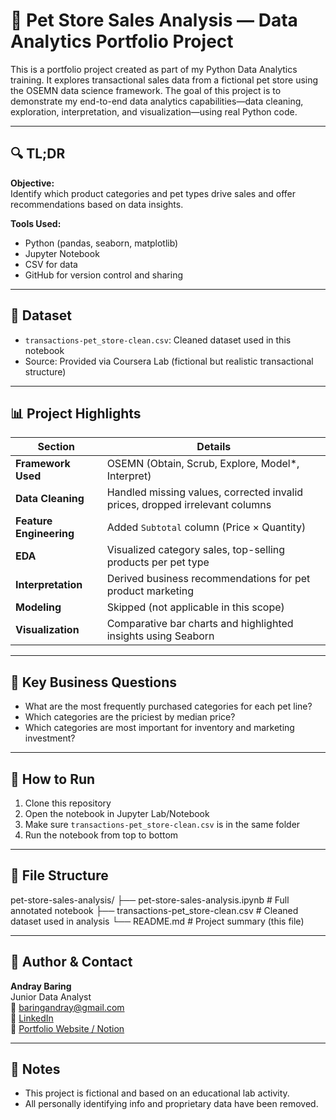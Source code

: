 # 🐾 Pet Store Sales Analysis — Data Analytics Portfolio Project

This is a portfolio project created as part of my Python Data Analytics training. It explores transactional sales data from a fictional pet store using the OSEMN data science framework. The goal of this project is to demonstrate my end-to-end data analytics capabilities—data cleaning, exploration, interpretation, and visualization—using real Python code.

---

## 🔍 TL;DR

**Objective:**  
Identify which product categories and pet types drive sales and offer recommendations based on data insights.

**Tools Used:**  
- Python (pandas, seaborn, matplotlib)
- Jupyter Notebook
- CSV for data
- GitHub for version control and sharing

---

## 🧩 Dataset

- `transactions-pet_store-clean.csv`: Cleaned dataset used in this notebook
- Source: Provided via Coursera Lab (fictional but realistic transactional structure)

---

## 📊 Project Highlights

| Section                        | Details |
|-------------------------------|---------|
| **Framework Used**            | OSEMN (Obtain, Scrub, Explore, Model*, Interpret) |
| **Data Cleaning**             | Handled missing values, corrected invalid prices, dropped irrelevant columns |
| **Feature Engineering**       | Added `Subtotal` column (Price × Quantity) |
| **EDA**                       | Visualized category sales, top-selling products per pet type |
| **Interpretation**            | Derived business recommendations for pet product marketing |
| **Modeling**                  | Skipped (not applicable in this scope) |
| **Visualization**             | Comparative bar charts and highlighted insights using Seaborn |

---

## 🧠 Key Business Questions

- What are the most frequently purchased categories for each pet line?
- Which categories are the priciest by median price?
- Which categories are most important for inventory and marketing investment?

---

## 🧪 How to Run

1. Clone this repository
2. Open the notebook in Jupyter Lab/Notebook
3. Make sure `transactions-pet_store-clean.csv` is in the same folder
4. Run the notebook from top to bottom


---

## 📁 File Structure
pet-store-sales-analysis/
├── pet-store-sales-analysis.ipynb # Full annotated notebook
├── transactions-pet_store-clean.csv # Cleaned dataset used in analysis
└── README.md # Project summary (this file)

---

## 💼 Author & Contact

**Andray Baring**  
Junior Data Analyst  
📧 baringandray@gmail.com  
🔗 [LinkedIn](www.linkedin.com/in/andray-baring-0a701b239)  
🔗 [Portfolio Website / Notion]([https://yourportfolio.link](https://clumsy-sherbet-eaf.notion.site/Unleashing-Insights-Sales-Analysis-of-Pet-Store-Transactions-22731d492ddf80db9c8ee80d8b6d8509?source=copy_link))

---

## 📌 Notes

- This project is fictional and based on an educational lab activity.
- All personally identifying info and proprietary data have been removed.

